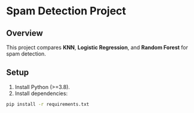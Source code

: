 # Spam Detection Project

## Overview
This project compares **KNN**, **Logistic Regression**, and **Random Forest** for spam detection.

## Setup
1. Install Python (>=3.8).
2. Install dependencies:
```bash
pip install -r requirements.txt
